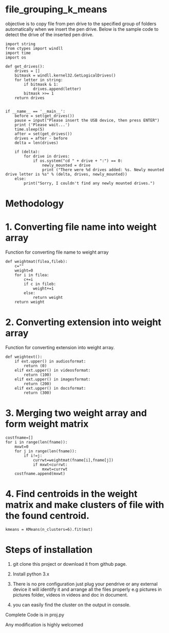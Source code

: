 # file_grouping_k_means

objective is to copy file from pen drive to the specified group of folders automatically when we insert the pen drive.
Below is the sample code to detect the drive of the inserted pen drive.

    import string
    from ctypes import windll
    import time
    import os

    def get_drives():
        drives = []
        bitmask = windll.kernel32.GetLogicalDrives()
        for letter in string:
            if bitmask & 1:
                drives.append(letter)
            bitmask >>= 1
        return drives


    if __name__ == '__main__':
        before = set(get_drives())
        pause = input("Please insert the USB device, then press ENTER")
        print ('Please wait...')
        time.sleep(5)
        after = set(get_drives())
        drives = after - before
        delta = len(drives)

        if (delta):
            for drive in drives:
                if os.system("cd " + drive + ":") == 0:
                    newly_mounted = drive
                    print ("There were %d drives added: %s. Newly mounted drive letter is %s" % (delta, drives, newly_mounted))
        else:
            print("Sorry, I couldn't find any newly mounted drives.")





# Methodology
# 1.	Converting file name into weight array

Function for converting file name to weight array
    
    def weightmat(filea,fileb):
        c=""
        weight=0
        for i in filea:
            c+=i
            if c in fileb:
                weight+=1
            else:
                return weight
        return weight

# 2.	Converting extension into weight array
Function for converting extension into weight array.

    def weightext():
        if ext.upper() in audiosformat:
            return (0)
        elif ext.upper() in videosformat:
            return (100)
        elif ext.upper() in imagesformat:
            return (200)
        elif ext.upper() in docsformat:
            return (300)





# 3.	Merging two weight array and form weight matrix 



    costfname=[]
    for i in range(len(fname)):
        mxwt=0
        for j in range(len(fname)):
            if i!=j:
                currwt=weightmat(fname[i],fname[j])
                if mxwt<currwt:
                    mxwt=currwt
        costfname.append(mxwt)

# 4.	Find centroids in the weight matrix and make clusters of file with the found centroid.
    kmeans = KMeans(n_clusters=6).fit(mxt)



# Steps of installation
1. git clone this project or download it from github page.
2. Install python 3.x
3. There is no pre configuration just plug your pendrive or any external device it will identify it and arrange all the files properly
  e.g pictures in pictures folder, videos in videos and doc in document.
  
4. you can easily find the cluster on the output in console.



 Complete Code is in proj.py

Any modification is highly welcomed


